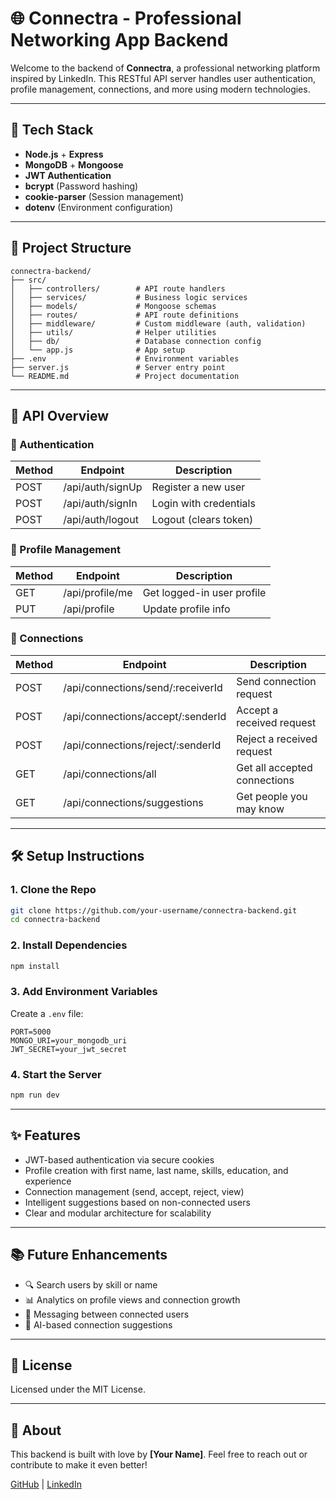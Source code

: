 # 🌐 Connectra - Professional Networking App Backend

Welcome to the backend of **Connectra**, a professional networking platform inspired by LinkedIn. This RESTful API server handles user authentication, profile management, connections, and more using modern technologies.

---

## 🚀 Tech Stack

* **Node.js** + **Express**
* **MongoDB** + **Mongoose**
* **JWT Authentication**
* **bcrypt** (Password hashing)
* **cookie-parser** (Session management)
* **dotenv** (Environment configuration)

---

## 📁 Project Structure

```
connectra-backend/
├── src/
│   ├── controllers/        # API route handlers
│   ├── services/           # Business logic services
│   ├── models/             # Mongoose schemas
│   ├── routes/             # API route definitions
│   ├── middleware/         # Custom middleware (auth, validation)
│   ├── utils/              # Helper utilities
│   ├── db/                 # Database connection config
│   └── app.js              # App setup
├── .env                    # Environment variables
├── server.js               # Server entry point
└── README.md               # Project documentation
```

---

## 🧪 API Overview

### 🔐 Authentication

| Method | Endpoint         | Description            |
| ------ | ---------------- | ---------------------- |
| POST   | /api/auth/signUp | Register a new user    |
| POST   | /api/auth/signIn | Login with credentials |
| POST   | /api/auth/logout | Logout (clears token)  |

### 👤 Profile Management

| Method | Endpoint        | Description                |
| ------ | --------------- | -------------------------- |
| GET    | /api/profile/me | Get logged-in user profile |
| PUT    | /api/profile    | Update profile info        |

### 🤝 Connections

| Method | Endpoint                           | Description                  |
| ------ | ---------------------------------- | ---------------------------- |
| POST   | /api/connections/send/\:receiverId | Send connection request      |
| POST   | /api/connections/accept/\:senderId | Accept a received request    |
| POST   | /api/connections/reject/\:senderId | Reject a received request    |
| GET    | /api/connections/all               | Get all accepted connections |
| GET    | /api/connections/suggestions       | Get people you may know      |

---

## 🛠️ Setup Instructions

### 1. Clone the Repo

```bash
git clone https://github.com/your-username/connectra-backend.git
cd connectra-backend
```

### 2. Install Dependencies

```bash
npm install
```

### 3. Add Environment Variables

Create a `.env` file:

```env
PORT=5000
MONGO_URI=your_mongodb_uri
JWT_SECRET=your_jwt_secret
```

### 4. Start the Server

```bash
npm run dev
```

---

## ✨ Features

* JWT-based authentication via secure cookies
* Profile creation with first name, last name, skills, education, and experience
* Connection management (send, accept, reject, view)
* Intelligent suggestions based on non-connected users
* Clear and modular architecture for scalability

---

## 📚 Future Enhancements

* 🔍 Search users by skill or name
* 📊 Analytics on profile views and connection growth
* 📨 Messaging between connected users
* 🧠 AI-based connection suggestions

---

## 📃 License

Licensed under the MIT License.

---

## 👋 About

This backend is built with love by **\[Your Name]**. Feel free to reach out or contribute to make it even better!

[GitHub](https://github.com/your-username) | [LinkedIn](https://linkedin.com/in/your-link)
